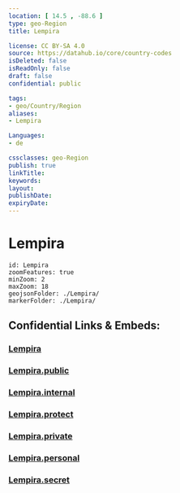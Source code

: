 ```yaml
---
location: [ 14.5 , -88.6 ] 
type: geo-Region
title: Lempira

license: CC BY-SA 4.0
source: https://datahub.io/core/country-codes
isDeleted: false
isReadOnly: false
draft: false
confidential: public

tags:
- geo/Country/Region
aliases:
- Lempira

Languages:
- de

cssclasses: geo-Region
publish: true
linkTitle: 
keywords: 
layout: 
publishDate: 
expiryDate: 
---
```


# Lempira

```leaflet
id: Lempira
zoomFeatures: true 
minZoom: 2 
maxZoom: 18
geojsonFolder: ./Lempira/
markerFolder: ./Lempira/
```


## Confidential Links & Embeds: 

### [Lempira](/_Standards/Earth/Continent/America~Central/Honduras/departments~Honduras/Lempira.md) 

### [Lempira.public](/_public/Earth/Continent/America~Central/Honduras/departments~Honduras/Lempira.public.md) 

### [Lempira.internal](/_internal/Earth/Continent/America~Central/Honduras/departments~Honduras/Lempira.internal.md) 

### [Lempira.protect](/_protect/Earth/Continent/America~Central/Honduras/departments~Honduras/Lempira.protect.md) 

### [Lempira.private](/_private/Earth/Continent/America~Central/Honduras/departments~Honduras/Lempira.private.md) 

### [Lempira.personal](/_personal/Earth/Continent/America~Central/Honduras/departments~Honduras/Lempira.personal.md) 

### [Lempira.secret](/_secret/Earth/Continent/America~Central/Honduras/departments~Honduras/Lempira.secret.md)

